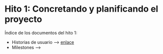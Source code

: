 # Hito 1: Concretando y planificando el proyecto

Índice de los documentos del hito 1:
- Historias de usuario --> [enlace](historiasUsuario.md)
- Milestones --> 
